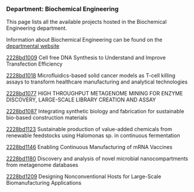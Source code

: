 ### Department: Biochemical Engineering

This page lists all the available projects hosted in the Biochemical Engineering department.

Information about Biochemical Engineering can be found on the [departmental website](https://www.ucl.ac.uk/biochemical-engineering)

[2228bd1009](../projects/2228bd1009.md) Cell free DNA Synthesis to Understand and Improve Transfection Efficiency

[2228bd1018](../projects/2228bd1018.md) Microfluidics-based solid cancer models as T-cell killing assays to transform healthcare manufacturing and analytical technologies

[2228bd1077](../projects/2228bd1077.md) HIGH THROUGHPUT METAGENOME MINING FOR ENZYME DISCOVERY, LARGE-SCALE LIBRARY CREATION AND ASSAY

[2228bd1087](../projects/2228bd1087.md) Integrating synthetic biology and fabrication for sustainable bio-based construction materials

[2228bd1123](../projects/2228bd1123.md) Sustainable production of value-added chemicals from renewable feedstocks using Halomonas sp. in continuous fermentation

[2228bd1146](../projects/2228bd1146.md) Enabling Continuous Manufacturing of mRNA Vaccines

[2228bd1180](../projects/2228bd1180.md) Discovery and analysis of novel microbial nanocompartments from metagenome databases

[2228bd1209](../projects/2228bd1209.md) Designing Nonconventional Hosts for Large-Scale Biomanufacturing Applications